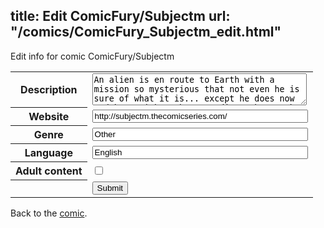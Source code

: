 title: Edit ComicFury/Subjectm
url: "/comics/ComicFury_Subjectm_edit.html"
---
Edit info for comic ComicFury/Subjectm

<form name="comic" action="http://gaepostmail.appspot.com/comic/" method="post">
<table class="comicinfo">
<tr>
<th>Description</th><td><textarea name="description" cols="40" rows="3">An alien is en route to Earth with a mission so mysterious that not even he is sure of what it is... except he does now and he's either about to die or be stuck on a planet until he figures out a way off of it.</textarea></td>
</tr>
<tr>
<th>Website</th><td><input type="text" name="url" value="http://subjectm.thecomicseries.com/" size="40"/></td>
</tr>
<tr>
<th>Genre</th><td><input type="text" name="genre" value="Other" size="40"/></td>
</tr>
<tr>
<th>Language</th><td><input type="text" name="language" value="English" size="40"/></td>
</tr>
<tr>
<th>Adult content</th><td><input type="checkbox" name="adult" value="adult" /></td>
</tr>
<tr>
<th></th><td>
<input type="hidden" name="comic" value="ComicFury_Subjectm" />
<input type="submit" name="submit" value="Submit" />
</td>
</tr>
</table>
</form>

Back to the [comic](ComicFury_Subjectm.html).
